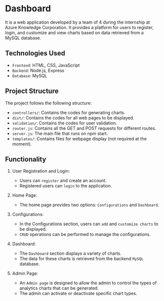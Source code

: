 # Dashboard

It is a web application developed by a team of 4 during the internship at Azure Knowledge Corporation. It provides a platform for users to register, login, and customize and view charts based on data retrieved from a MySQL database.

## Technologies Used

- `Frontend`: HTML, CSS, JavaScript
- `Backend`: Node.js, Express
- `Database`: MySQL

## Project Structure

The project follows the following structure:

- `controllers/`: Contains the codes for generating charts.
- `dist/`: Contains the codes for all web pages to be displayed.
- `validation/`: Contains the codes for user validation.
- `router.js`: Contains all the GET and POST requests for different routes.
- `server.js`: The main file that runs on npm start.
- `templates/`: Contains files for webpage display (not required at the moment).

## Functionality

1. User Registration and Login:
   - Users can `register` and create an account.
   - Registered users can `login` to the application.

2. Home Page:
   - The home page provides two options: `Configurations` and `Dashboard`.

3. Configurations:
   - In the Configurations section, users can `add` and `customize charts` to be displayed.
   - `CRUD` operations can be performed to manage the configurations.

4. Dashboard:
   - The `Dashboard` section displays a variety of charts.
   - The data for these charts is retrieved from the backend `MySQL` database.

5. Admin Page:
   - An `Admin page` is designed to allow the admin to control the types of analytics charts that can be generated.
   - The admin can activate or deactivate specific chart types.

